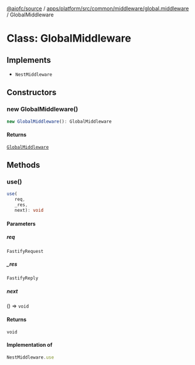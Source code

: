 [@aiofc/source](../../../../../../../index.md) / [apps/platform/src/common/middleware/global.middleware](../index.md) / GlobalMiddleware

# Class: GlobalMiddleware

## Implements

- `NestMiddleware`

## Constructors

### new GlobalMiddleware()

```ts
new GlobalMiddleware(): GlobalMiddleware
```

#### Returns

[`GlobalMiddleware`](GlobalMiddleware.md)

## Methods

### use()

```ts
use(
   req, 
   _res, 
   next): void
```

#### Parameters

##### req

`FastifyRequest`

##### \_res

`FastifyReply`

##### next

() => `void`

#### Returns

`void`

#### Implementation of

```ts
NestMiddleware.use
```
